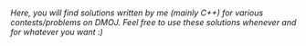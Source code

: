 ###### Here, you will find solutions written by me (mainly C++) for various contests/problems on DMOJ. Feel free to use these solutions whenever and for whatever you want :)
